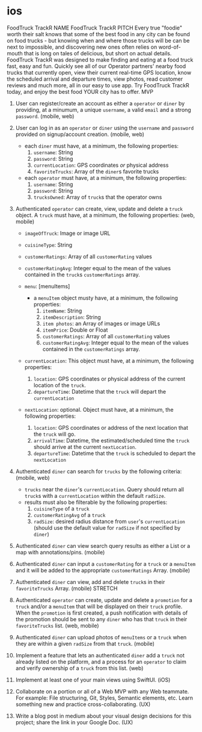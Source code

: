 # ios
FoodTruck TrackR
NAME
FoodTruck TrackR
PITCH
Every true "foodie" worth their salt knows that some of the best food in any city can be found on food trucks - but knowing when and where those trucks will be can be next to impossible, and discovering new ones often relies on word-of-mouth that is long on tales of delicious, but short on actual details. FoodTruck TrackR was designed to make finding and eating at a food truck fast, easy and fun.  Quickly see all of our Operator partners' nearby food trucks that currently open, view their current real-time GPS location, know the scheduled arrival and departure times, view photos, read customer reviews and much more, all in our easy to use app.  Try FoodTruck TrackR today, and enjoy the best food YOUR city has to offer. 
MVP
1. User can register/create an account as either a `operator` or `diner` by providing, at a minumum, a unique `username`, a valid `email` and a strong `password`. (mobile, web) 
2. User can log in as an `operator` or `diner` using the `username` and `password` provided on signup/account creation. (mobile, web)
    * each `diner` must have, at a minimum, the following properties:
        1. `username`: String
        2. `password`: String
        3. `currentLocation`: GPS coordinates _or_ physical address
        4. `favoriteTrucks`: Array of the `diner`s favorite trucks
    * each `operator` must have, at a minimum, the following properties:
        1. `username`: String
        2. `password`: String
        3. `trucksOwned`: Array of `truck`s that the operator owns
3. Authenticated `operator` can create, view, update and delete a `truck` object. A `truck` must have, at a minimum, the following properties: (web, mobile)

    * `imageOfTruck`: Image or image URL
    * `cuisineType`: String
    * `customerRatings`: Array of all `customerRating` values
    * `customerRatingAvg`: Integer equal to the mean of the values contained in the `truck`s `customerRatings` array.

    * `menu`: [menuItems]
        - a `menuItem` object musty have, at a minimum, the following properties:
            1. `itemName`: String
            2. `itemDescription`: String
            3. `item photos`: an Array of images or image URLs
            4. `itemPrice`: Double or Float
            5. `customerRatings`: Array of all `customerRating` values
            6. `customerRatingAvg`: Integer equal to the mean of the values contained in the `customerRatings` array.
    * `currentLocation`: This object must have, at a minimum, the following properties:
        1. `location`: GPS coordinates or physical address of the current location of the `truck`.
        2. `departureTime`: Datetime that the `truck` will depart the `currentLocation`
    * `nextLocation`: optional. Object must have, at a minimum, the following properties:
        1. `location`: GPS coordinates or address of the next location that the `truck` will go. 
        2. `arrivalTime`: Datetime, the estimated/scheduled time the `truck` should arrive at the current `nextLocation`.
        3. `departureTime`: Datetime that the `truck` is scheduled to depart the `nextLocation`
4. Authenticated `diner` can search for `trucks` by the following criteria: (mobile, web)
    * `trucks` near the `diner`'s `currentLocation`. Query should return all `truck`s with a `currentLocation` within the default `radSize`.
    * results must also be filterable by the following properties:
        1. `cuisineType` of a `truck`
        2. `customerRatingAvg` of a `truck`
        3. `radSize`: desired radius distance from `user`'s `currentLocation` (should use the default value for `radSize` if not specified by `diner`)
5. Authenticated `diner` can view search query results as either a List or a map with annotations/pins. (mobile)
6. Authenticated `diner` can input a `customerRating` for a `truck` or a `menuItem` and it will be added to the appropriate `customerRatings` Array. (mobile)
7. Authenticated `diner` can view, add and delete `truck`s in their `favoriteTrucks` Array. (mobile)
STRETCH
1. Authenticated `operator` can create, update and delete a `promotion` for a `truck` and/or a `menuItem` that will be displayed on their `truck` profile. When the `promotion` is first created, a push notification with details of the promotion should be sent to any `diner` who has that `truck` in their `favoriteTrucks` list. (web, mobile)
2. Authenticated `diner` can upload photos of `menuItems` or a `truck` when they are within a given `radSize` from that `truck`. (mobile)
3. Implement a feature that lets an authenticated `diner` add a `truck` not already listed on the platform, and a process for an `operator` to claim and verify ownership of a `truck` from this list. (web)
4. Implement at least one of your main views using SwiftUI. (iOS)
5. Collaborate on a portion or all of a Web MVP with any Web teammate. For example: File structuring, Git, Styles, Semantic elements, etc. Learn something new and practice cross-collaborating. (UX)
6. Write a blog post in medium about your visual design decisions for this project; share the link in your Google Doc. (UX)
